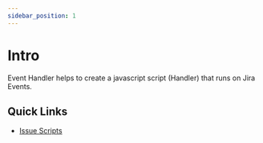 ```yaml
---
sidebar_position: 1
---
```


# Intro

Event Handler helps to create a javascript script (Handler) that runs on Jira Events. 


<!-- TODO: VIDEO of what can be accomplished -->
## Quick Links

- [Issue Scripts](./issue-scripts)

